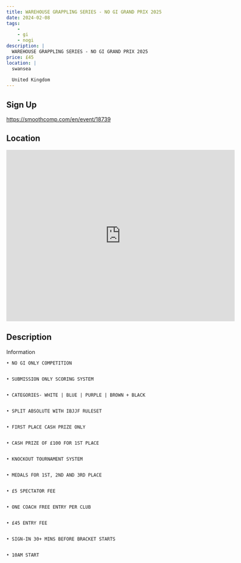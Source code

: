 ```yaml
---
title: WAREHOUSE GRAPPLING SERIES - NO GI GRAND PRIX 2025
date: 2024-02-08
tags:
    - 
    - gi 
    - nogi 
description: |
  WAREHOUSE GRAPPLING SERIES - NO GI GRAND PRIX 2025
price: £45
location: |
  swansea
                                        
  United Kingdom
---
```

## Sign Up
https://smoothcomp.com/en/event/18739

## Location
<iframe src="https://www.google.com/maps/embed?pb=!1m18!1m12!1m3!1d12345.6789!2d-3.9699037!3d51.6359800!2m3!1f0!2f0!3f0!3m2!1i1024!2i768!4f13.1!3m3!1m2!1s0x0%3A0x0!2z51.6359800!5e0!3m2!1sen!2sus!4v1234567890" width="600" height="450" style="border:0;" allowfullscreen="" loading="lazy"></iframe>

## Description
Information
  

    • NO GI ONLY COMPETITION
  

    • SUBMISSION ONLY SCORING SYSTEM
  

    • CATEGORIES- WHITE | BLUE | PURPLE | BROWN + BLACK
  

    • SPLIT ABSOLUTE WITH IBJJF RULESET
  

    • FIRST PLACE CASH PRIZE ONLY
  

    • CASH PRIZE OF £100 FOR 1ST PLACE
  

    • KNOCKOUT TOURNAMENT SYSTEM
  

    • MEDALS FOR 1ST, 2ND AND 3RD PLACE
  

    • £5 SPECTATOR FEE
  

    • ONE COACH FREE ENTRY PER CLUB
  

    • £45 ENTRY FEE
  

    • SIGN-IN 30+ MINS BEFORE BRACKET STARTS
  

    • 10AM START